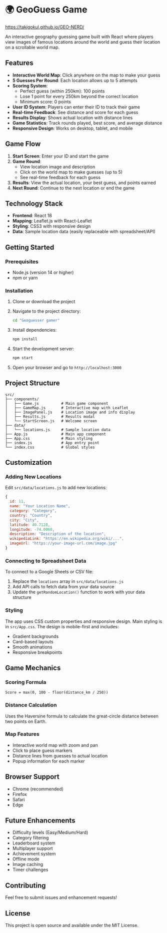# 🌍 GeoGuess Game


https://takigokul.github.io/GEO-NERD/


An interactive geography guessing game built with React where players view images of famous locations around the world and guess their location on a scrollable world map.

## Features

- **Interactive World Map**: Click anywhere on the map to make your guess
- **5 Guesses Per Round**: Each location allows up to 5 attempts
- **Scoring System**: 
  - Perfect guess (within 250km): 100 points
  - Lose 1 point for every 250km beyond the correct location
  - Minimum score: 0 points
- **User ID System**: Players can enter their ID to track their game
- **Real-time Feedback**: See distance and score for each guess
- **Results Display**: Shows actual location with distance lines
- **Game Statistics**: Track rounds played, best score, and average distance
- **Responsive Design**: Works on desktop, tablet, and mobile

## Game Flow

1. **Start Screen**: Enter your ID and start the game
2. **Game Round**: 
   - View location image and description
   - Click on the world map to make guesses (up to 5)
   - See real-time feedback for each guess
3. **Results**: View the actual location, your best guess, and points earned
4. **Next Round**: Continue to the next location or end the game

## Technology Stack

- **Frontend**: React 18
- **Mapping**: Leaflet.js with React-Leaflet
- **Styling**: CSS3 with responsive design
- **Data**: Sample location data (easily replaceable with spreadsheet/API)

## Getting Started

### Prerequisites

- Node.js (version 14 or higher)
- npm or yarn

### Installation

1. Clone or download the project
2. Navigate to the project directory:
   ```bash
   cd "Geoguesser gamer"
   ```

3. Install dependencies:
   ```bash
   npm install
   ```

4. Start the development server:
   ```bash
   npm start
   ```

5. Open your browser and go to `http://localhost:3000`

## Project Structure

```
src/
├── components/
│   ├── Game.js          # Main game component
│   ├── GameMap.js       # Interactive map with Leaflet
│   ├── ImagePanel.js    # Location image and info display
│   ├── Results.js       # Results modal
│   └── StartScreen.js   # Welcome screen
├── data/
│   └── locations.js     # Sample location data
├── App.js               # Main app component
├── App.css              # Main styling
├── index.js             # App entry point
└── index.css            # Global styles
```

## Customization

### Adding New Locations

Edit `src/data/locations.js` to add new locations:

```javascript
{
  id: 11,
  name: "Your Location Name",
  category: "Category",
  country: "Country",
  city: "City",
  latitude: 40.7128,
  longitude: -74.0060,
  description: "Description of the location",
  wikipediaLink: "https://en.wikipedia.org/wiki/...",
  imageUrl: "https://your-image-url.com/image.jpg"
}
```

### Connecting to Spreadsheet Data

To connect to a Google Sheets or CSV file:

1. Replace the `locations` array in `src/data/locations.js`
2. Add API calls to fetch data from your data source
3. Update the `getRandomLocation()` function to work with your data structure

### Styling

The app uses CSS custom properties and responsive design. Main styling is in `src/App.css`. The design is mobile-first and includes:

- Gradient backgrounds
- Card-based layouts
- Smooth animations
- Responsive breakpoints

## Game Mechanics

### Scoring Formula
```
Score = max(0, 100 - floor(distance_km / 250))
```

### Distance Calculation
Uses the Haversine formula to calculate the great-circle distance between two points on Earth.

### Map Features
- Interactive world map with zoom and pan
- Click to place guess markers
- Distance lines from guesses to actual location
- Popup information for each marker

## Browser Support

- Chrome (recommended)
- Firefox
- Safari
- Edge

## Future Enhancements

- Difficulty levels (Easy/Medium/Hard)
- Category filtering
- Leaderboard system
- Multiplayer support
- Achievement system
- Offline mode
- Image caching
- Timer challenges

## Contributing

Feel free to submit issues and enhancement requests!

## License

This project is open source and available under the MIT License.

